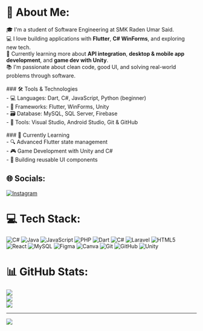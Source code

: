 # 💫 About Me:
🎓 I'm a student of Software Engineering at SMK Raden Umar Said.  <br>💻 I love building applications with **Flutter**, **C# WinForms**, and exploring new tech.  <br>🔧 Currently learning more about **API integration**, **desktop & mobile app development**, and **game dev with Unity**.  <br>📚 I'm passionate about clean code, good UI, and solving real-world problems through software.  <br><br>### 🛠️ Tools & Technologies<br>- 💻 Languages: Dart, C#, JavaScript, Python (beginner)<br>- 📱 Frameworks: Flutter, WinForms, Unity<br>- 🗃️ Database: MySQL, SQL Server, Firebase<br>- 🔧 Tools: Visual Studio, Android Studio, Git & GitHub<br><br>### 🌱 Currently Learning<br>- 🔍 Advanced Flutter state management<br>- 🎮 Game Development with Unity and C#<br>- 🧩 Building reusable UI components


## 🌐 Socials:
[![Instagram](https://img.shields.io/badge/Instagram-%23E4405F.svg?logo=Instagram&logoColor=white)](https://instagram.com/joseph_tortellini) 

# 💻 Tech Stack:
![C#](https://img.shields.io/badge/c%23-%23239120.svg?style=for-the-badge&logo=csharp&logoColor=white) ![Java](https://img.shields.io/badge/java-%23ED8B00.svg?style=for-the-badge&logo=openjdk&logoColor=white) ![JavaScript](https://img.shields.io/badge/javascript-%23323330.svg?style=for-the-badge&logo=javascript&logoColor=%23F7DF1E) ![PHP](https://img.shields.io/badge/php-%23777BB4.svg?style=for-the-badge&logo=php&logoColor=white) ![Dart](https://img.shields.io/badge/dart-%230175C2.svg?style=for-the-badge&logo=dart&logoColor=white) ![C#](https://img.shields.io/badge/c%23-%23239120.svg?style=for-the-badge&logo=csharp&logoColor=white) ![Laravel](https://img.shields.io/badge/laravel-%23FF2D20.svg?style=for-the-badge&logo=laravel&logoColor=white) ![HTML5](https://img.shields.io/badge/html5-%23E34F26.svg?style=for-the-badge&logo=html5&logoColor=white) ![React](https://img.shields.io/badge/react-%2320232a.svg?style=for-the-badge&logo=react&logoColor=%2361DAFB) ![MySQL](https://img.shields.io/badge/mysql-4479A1.svg?style=for-the-badge&logo=mysql&logoColor=white) ![Figma](https://img.shields.io/badge/figma-%23F24E1E.svg?style=for-the-badge&logo=figma&logoColor=white) ![Canva](https://img.shields.io/badge/Canva-%2300C4CC.svg?style=for-the-badge&logo=Canva&logoColor=white) ![Git](https://img.shields.io/badge/git-%23F05033.svg?style=for-the-badge&logo=git&logoColor=white) ![GitHub](https://img.shields.io/badge/github-%23121011.svg?style=for-the-badge&logo=github&logoColor=white) ![Unity](https://img.shields.io/badge/unity-%23000000.svg?style=for-the-badge&logo=unity&logoColor=white)
# 📊 GitHub Stats:
![](https://github-readme-stats.vercel.app/api?username=Dvonne-D-Thales&theme=neon&hide_border=false&include_all_commits=true&count_private=false)<br/>
![](https://nirzak-streak-stats.vercel.app/?user=Dvonne-D-Thales&theme=neon&hide_border=false)<br/>
![](https://github-readme-stats.vercel.app/api/top-langs/?username=Dvonne-D-Thales&theme=neon&hide_border=false&include_all_commits=true&count_private=false&layout=compact)

---
[![](https://visitcount.itsvg.in/api?id=Dvonne-D-Thales&icon=0&color=0)](https://visitcount.itsvg.in)

<!-- Proudly created with GPRM ( https://gprm.itsvg.in ) -->
